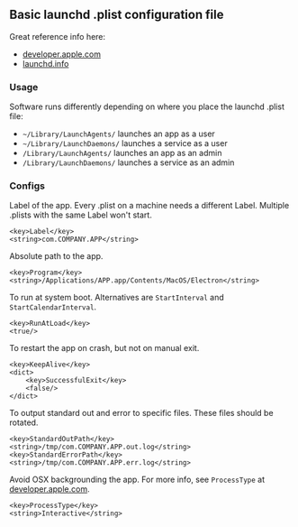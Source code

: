 ## Basic launchd .plist configuration file

Great reference info here:

- [developer.apple.com](https://developer.apple.com/library/mac/documentation/Darwin/Reference/ManPages/man5/launchd.plist.5.html)
- [launchd.info](http://launchd.info/)

### Usage

Software runs differently depending on where you place the launchd .plist file:

- `~/Library/LaunchAgents/` launches an app as a user
- `~/Library/LaunchDaemons/` launches a service as a user
- `/Library/LaunchAgents/` launches an app as an admin
- `/Library/LaunchDaemons/` launches a service as an admin

### Configs

Label of the app. Every .plist on a machine needs a different Label. Multiple .plists with the same Label won't start.

    <key>Label</key>
    <string>com.COMPANY.APP</string>

Absolute path to the app.

    <key>Program</key>
    <string>/Applications/APP.app/Contents/MacOS/Electron</string>

To run at system boot. Alternatives are `StartInterval` and `StartCalendarInterval`.

    <key>RunAtLoad</key>
    <true/>

To restart the app on crash, but not on manual exit.
    
    <key>KeepAlive</key>
    <dict>
        <key>SuccessfulExit</key>
        <false/>
    </dict>

To output standard out and error to specific files. These files should be rotated.

    <key>StandardOutPath</key>
    <string>/tmp/com.COMPANY.APP.out.log</string>
    <key>StandardErrorPath</key>
    <string>/tmp/com.COMPANY.APP.err.log</string>

Avoid OSX backgrounding the app. For more info, see `ProcessType` at [developer.apple.com](https://developer.apple.com/library/mac/documentation/Darwin/Reference/ManPages/man5/launchd.plist.5.html).

    <key>ProcessType</key>
    <string>Interactive</string>

</dict>
</plist> 
